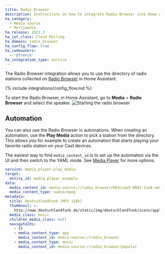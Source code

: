 ```yaml
---
title: Radio Browser
description: Instructions on how to integrate Radio Browser into Home Assistant.
ha_category:
  - Media source
  - Multimedia
ha_release: 2022.3
ha_iot_class: Cloud Polling
ha_domain: radio_browser
ha_config_flow: true
ha_codeowners:
  - '@frenck'
ha_integration_type: service
---
```


The Radio Browser integration allows you to use the directory of
radio stations collected on [Radio Browser](https://www.radio-browser.info)
in Home Assistant.

{% include integrations/config_flow.md %}

To start the Radio Browser, in Home Assistant, go to **Media** > **Radio Browser** and select the speaker.
![Starting the radio browser](/images/integrations/radio_browser/radio_browser.png)

## Automation

You can also use the Radio Browser in automations. When creating an automation, use the **Play Media** action to pick a station from the directory. This allows you for example to create
an automation that starts playing your favorite radio station on your Cast devices. 

The easiest way to find `media_content_id` is to set up the automation via the UI and then switch to the YAML mode. See [Media Player](/integrations/media_player) for more options.

```yaml
service: media_player.play_media
target:
  entity_id: media_player.example
data:
  media_content_id: media-source://radio_browser/963ccae5-0601-11e8-ae97-52543be04c81
  media_content_type: audio/mpeg
metadata:
  title: Deutschlandfunk [MP3 128k]
  thumbnail: >-
    http://www.deutschlandfunk.de/static/img/deutschlandfunk/icons/apple-touch-icon-128x128.png
  media_class: music
  children_media_class: null
  navigateIds:
    - {}
    - media_content_type: app
      media_content_id: media-source://radio_browser
    - media_content_type: music
      media_content_id: media-source://radio_browser/popular
```
